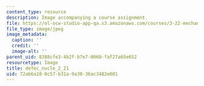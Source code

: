 ```yaml
---
content_type: resource
description: Image accompanying a course assignment.
file: https://ol-ocw-studio-app-qa.s3.amazonaws.com/courses/3-22-mechanical-behavior-of-materials-spring-2008/72ab6a100c57b31a9a3836ac3482e081_defec_nucle_2_21.jpg
file_type: image/jpeg
image_metadata:
  caption: ''
  credit: ''
  image-alt: ''
parent_uid: 8388cfe3-4b2f-b7e7-0060-faf27a65e652
resourcetype: Image
title: defec_nucle_2_21
uid: 72ab6a10-0c57-b31a-9a38-36ac3482e081
---
```

